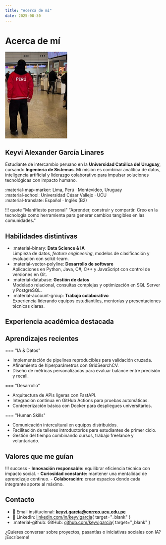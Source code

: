 ```yaml
---
title: "Acerca de mí"
date: 2025-08-30
---
```


# Acerca de mí

<div class="grid" markdown>

<div markdown>

![Perfil](./assets/profile3.jpg) 
</div>

<div markdown>

## Keyvi Alexander García Linares

Estudiante de intercambio peruano en la **Universidad Católica del Uruguay**, cursando **Ingeniería de Sistemas**. Mi misión es combinar analítica de datos, inteligencia artificial y liderazgo colaborativo para impulsar soluciones tecnológicas con impacto humano.

:material-map-marker: Lima, Perú · Montevideo, Uruguay  
:material-school: Universidad César Vallejo · UCU  
:material-translate: Español · Inglés (B2)

</div>

</div>

!!! quote "Manifiesto personal"
    "Aprender, construir y compartir. Creo en la tecnología como herramienta para generar cambios tangibles en las comunidades."

## Habilidades distintivas

<div class="grid cards" markdown>

-   :material-binary: **Data Science & IA**  
    Limpieza de datos, *feature engineering*, modelos de clasificación y evaluación con scikit-learn.
-   :material-vector-polyline: **Desarrollo de software**  
    Aplicaciones en Python, Java, C#, C++ y JavaScript con control de versiones en Git.
-   :material-database: **Gestión de datos**  
    Modelado relacional, consultas complejas y optimización en SQL Server y PostgreSQL.
-   :material-account-group: **Trabajo colaborativo**  
    Experiencia liderando equipos estudiantiles, mentorías y presentaciones técnicas claras.

</div>

## Experiencia académica destacada



## Aprendizajes recientes

=== "IA & Datos"

- Implementación de pipelines reproducibles para validación cruzada.
- Afinamiento de hiperparámetros con GridSearchCV.
- Diseño de métricas personalizadas para evaluar balance entre precisión y recall.

=== "Desarrollo"

- Arquitectura de APIs ligeras con FastAPI.
- Integración continua en GitHub Actions para pruebas automáticas.
- Contenerización básica con Docker para despliegues universitarios.

=== "Human Skills"

- Comunicación intercultural en equipos distribuidos.
- Facilitación de talleres introductorios para estudiantes de primer ciclo.
- Gestión del tiempo combinando cursos, trabajo freelance y voluntariado.

## Valores que me guían

!!! success
    - **Innovación responsable:** equilibrar eficiencia técnica con impacto social.
    - **Curiosidad constante:** mantener una mentalidad de aprendizaje continuo.
    - **Colaboración:** crear espacios donde cada integrante aporte al máximo.

## Contacto

- 📧 Email institucional: **keyvi.garcia@correo.ucu.edu.pe**
- 💼 LinkedIn: [linkedin.com/in/keyvigarcia](https://www.linkedin.com/in/keyvigarcia/){ target="_blank" }
- :material-github: GitHub: [github.com/keyvigarcia](https://github.com/keyvigarcia){ target="_blank" }

¿Quieres conversar sobre proyectos, pasantías o iniciativas sociales con IA? ¡Escríbeme!

